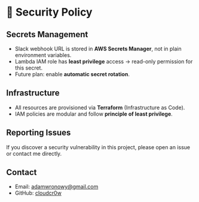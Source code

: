 # 🔐 Security Policy

## Secrets Management
- Slack webhook URL is stored in **AWS Secrets Manager**, not in plain environment variables.
- Lambda IAM role has **least privilege** access → read-only permission for this secret.
- Future plan: enable **automatic secret rotation**.

## Infrastructure
- All resources are provisioned via **Terraform** (Infrastructure as Code).
- IAM policies are modular and follow **principle of least privilege**.

## Reporting Issues
If you discover a security vulnerability in this project, please open an issue or contact me directly.

## Contact
- Email: adamwronowy@gmail.com
- GitHub: [cloudcr0w](https://github.com/cloudcr0w)
